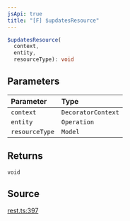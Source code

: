 ```yaml
---
jsApi: true
title: "[F] $updatesResource"
---
```


```ts
$updatesResource(
  context,
  entity,
  resourceType): void
```

## Parameters

| Parameter      | Type               |
| :------------- | :----------------- |
| `context`      | `DecoratorContext` |
| `entity`       | `Operation`        |
| `resourceType` | `Model`            |

## Returns

`void`

## Source

[rest.ts:397](https://github.com/markcowl/cadl/blob/1a6d2b70/packages/rest/src/rest.ts#L397)
